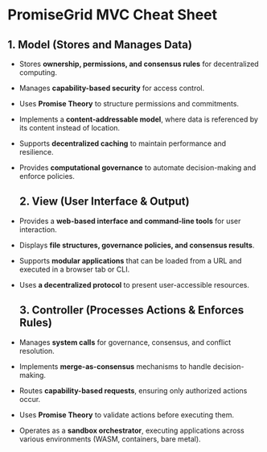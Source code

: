 # **PromiseGrid MVC Cheat Sheet**

## **1\. Model (Stores and Manages Data)**

* Stores **ownership, permissions, and consensus rules** for decentralized computing.  
* Manages **capability-based security** for access control.  
* Uses **Promise Theory** to structure permissions and commitments.  
* Implements a **content-addressable model**, where data is referenced by its content instead of location.  
* Supports **decentralized caching** to maintain performance and resilience.  
* Provides **computational governance** to automate decision-making and enforce policies.

  ## **2\. View (User Interface & Output)**

* Provides a **web-based interface and command-line tools** for user interaction.  
* Displays **file structures, governance policies, and consensus results**.  
* Supports **modular applications** that can be loaded from a URL and executed in a browser tab or CLI.  
* Uses **a decentralized protocol** to present user-accessible resources.

  ## **3\. Controller (Processes Actions & Enforces Rules)**

* Manages **system calls** for governance, consensus, and conflict resolution.  
* Implements **merge-as-consensus** mechanisms to handle decision-making.  
* Routes **capability-based requests**, ensuring only authorized actions occur.  
* Uses **Promise Theory** to validate actions before executing them.  
* Operates as a **sandbox orchestrator**, executing applications across various environments (WASM, containers, bare metal).